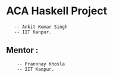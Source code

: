 # ACA Haskell Project
       
       -- Ankit Kumar Singh
       -- IIT Kanpur.

 ## Mentor :
        -- Prannnay Khosla 
        -- IIT Kanpur.  

